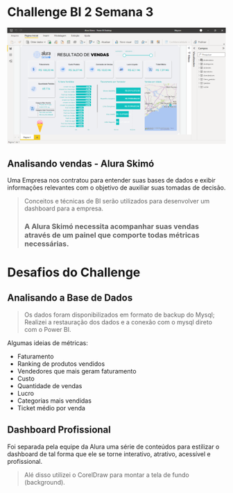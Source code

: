 # Challenge BI 2 Semana 3

<img src="https://raw.githubusercontent.com/maysonfernandes/challenge_bi_2_semana_3/main/Imagens/Visual.png">

## Analisando vendas - Alura Skimó

Uma Empresa nos contratou para entender suas bases de dados e exibir informações relevantes com o objetivo de auxiliar suas tomadas de decisão.

> Conceitos e técnicas de BI serão utilizados para desenvolver um dashboard para a empresa.
> ### A Alura Skimó necessita acompanhar suas vendas através de um painel que comporte todas métricas necessárias.

# Desafios do Challenge

## Analisando a Base de Dados
> Os dados foram disponibilizados em formato de backup do Mysql;   
> Realizei a restauração dos dados e a conexão com o mysql direto com o Power BI.   

Algumas ideias de métricas:
* Faturamento 
* Ranking de produtos vendidos
* Vendedores que mais geram faturamento
* Custo
* Quantidade de vendas
* Lucro
* Categorias mais vendidas
* Ticket médio por venda

## Dashboard Profissional
Foi separada pela equipe da Alura uma série de conteúdos para estilizar o dashboard de tal forma que ele se torne interativo, atrativo, acessível e profissional.
> Alé disso utilizei o CorelDraw para montar a tela de fundo (background).
